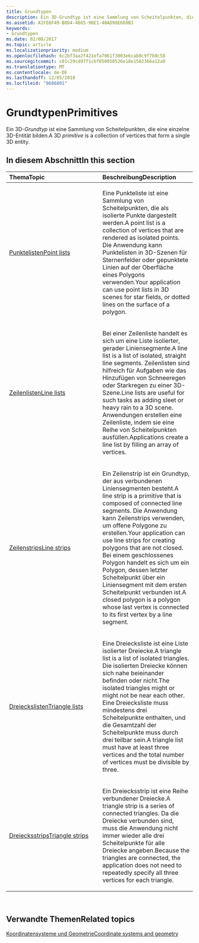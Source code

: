 ```yaml
---
title: Grundtypen
description: Ein 3D-Grundtyp ist eine Sammlung von Scheitelpunkten, die eine einzelne 3D-Entität bilden.
ms.assetid: A1FE6F49-B0D4-4665-90E1-40AD98E668B1
keywords:
- Grundtypen
ms.date: 02/08/2017
ms.topic: article
ms.localizationpriority: medium
ms.openlocfilehash: 6c2bf3aa2f421efa7061f3003e6cab8c9f7b8c58
ms.sourcegitcommit: c01c29cd97f1cbf050950526e18e15823b6a12a0
ms.translationtype: MT
ms.contentlocale: de-DE
ms.lasthandoff: 12/05/2018
ms.locfileid: "8686801"
---
```

# <a name="primitives"></a><span data-ttu-id="4b53c-104">Grundtypen</span><span class="sxs-lookup"><span data-stu-id="4b53c-104">Primitives</span></span>


<span data-ttu-id="4b53c-105">Ein 3D-*Grundtyp* ist eine Sammlung von Scheitelpunkten, die eine einzelne 3D-Entität bilden.</span><span class="sxs-lookup"><span data-stu-id="4b53c-105">A 3D *primitive* is a collection of vertices that form a single 3D entity.</span></span>

## <a name="span-idin-this-sectionspanin-this-section"></a><span data-ttu-id="4b53c-106"><span id="in-this-section"></span>In diesem Abschnitt</span><span class="sxs-lookup"><span data-stu-id="4b53c-106"><span id="in-this-section"></span>In this section</span></span>


<table>
<colgroup>
<col width="50%" />
<col width="50%" />
</colgroup>
<thead>
<tr class="header">
<th align="left"><span data-ttu-id="4b53c-107">Thema</span><span class="sxs-lookup"><span data-stu-id="4b53c-107">Topic</span></span></th>
<th align="left"><span data-ttu-id="4b53c-108">Beschreibung</span><span class="sxs-lookup"><span data-stu-id="4b53c-108">Description</span></span></th>
</tr>
</thead>
<tbody>
<tr class="odd">
<td align="left"><p><a href="point-lists.md"><span data-ttu-id="4b53c-109">Punktelisten</span><span class="sxs-lookup"><span data-stu-id="4b53c-109">Point lists</span></span></a></p></td>
<td align="left"><p><span data-ttu-id="4b53c-110">Eine Punkteliste ist eine Sammlung von Scheitelpunkten, die als isolierte Punkte dargestellt werden.</span><span class="sxs-lookup"><span data-stu-id="4b53c-110">A point list is a collection of vertices that are rendered as isolated points.</span></span> <span data-ttu-id="4b53c-111">Die Anwendung kann Punktelisten in 3D-Szenen für Sternenfelder oder gepunktete Linien auf der Oberfläche eines Polygons verwenden.</span><span class="sxs-lookup"><span data-stu-id="4b53c-111">Your application can use point lists in 3D scenes for star fields, or dotted lines on the surface of a polygon.</span></span></p></td>
</tr>
<tr class="even">
<td align="left"><p><a href="line-lists.md"><span data-ttu-id="4b53c-112">Zeilenlisten</span><span class="sxs-lookup"><span data-stu-id="4b53c-112">Line lists</span></span></a></p></td>
<td align="left"><p><span data-ttu-id="4b53c-113">Bei einer Zeilenliste handelt es sich um eine Liste isolierter, gerader Liniensegmente.</span><span class="sxs-lookup"><span data-stu-id="4b53c-113">A line list is a list of isolated, straight line segments.</span></span> <span data-ttu-id="4b53c-114">Zeilenlisten sind hilfreich für Aufgaben wie das Hinzufügen von Schneeregen oder Starkregen zu einer 3D-Szene.</span><span class="sxs-lookup"><span data-stu-id="4b53c-114">Line lists are useful for such tasks as adding sleet or heavy rain to a 3D scene.</span></span> <span data-ttu-id="4b53c-115">Anwendungen erstellen eine Zeilenliste, indem sie eine Reihe von Scheitelpunkten ausfüllen.</span><span class="sxs-lookup"><span data-stu-id="4b53c-115">Applications create a line list by filling an array of vertices.</span></span></p></td>
</tr>
<tr class="odd">
<td align="left"><p><a href="line-strips.md"><span data-ttu-id="4b53c-116">Zeilenstrips</span><span class="sxs-lookup"><span data-stu-id="4b53c-116">Line strips</span></span></a></p></td>
<td align="left"><p><span data-ttu-id="4b53c-117">Ein Zeilenstrip ist ein Grundtyp, der aus verbundenen Liniensegmenten besteht.</span><span class="sxs-lookup"><span data-stu-id="4b53c-117">A line strip is a primitive that is composed of connected line segments.</span></span> <span data-ttu-id="4b53c-118">Die Anwendung kann Zeilenstrips verwenden, um offene Polygone zu erstellen.</span><span class="sxs-lookup"><span data-stu-id="4b53c-118">Your application can use line strips for creating polygons that are not closed.</span></span> <span data-ttu-id="4b53c-119">Bei einem geschlossenes Polygon handelt es sich um ein Polygon, dessen letzter Scheitelpunkt über ein Liniensegment mit dem ersten Scheitelpunkt verbunden ist.</span><span class="sxs-lookup"><span data-stu-id="4b53c-119">A closed polygon is a polygon whose last vertex is connected to its first vertex by a line segment.</span></span></p></td>
</tr>
<tr class="even">
<td align="left"><p><a href="triangle-lists.md"><span data-ttu-id="4b53c-120">Dreieckslisten</span><span class="sxs-lookup"><span data-stu-id="4b53c-120">Triangle lists</span></span></a></p></td>
<td align="left"><p><span data-ttu-id="4b53c-121">Eine Dreiecksliste ist eine Liste isolierter Dreiecke.</span><span class="sxs-lookup"><span data-stu-id="4b53c-121">A triangle list is a list of isolated triangles.</span></span> <span data-ttu-id="4b53c-122">Die isolierten Dreiecke können sich nahe beieinander befinden oder nicht.</span><span class="sxs-lookup"><span data-stu-id="4b53c-122">The isolated triangles might or might not be near each other.</span></span> <span data-ttu-id="4b53c-123">Eine Dreiecksliste muss mindestens drei Scheitelpunkte enthalten, und die Gesamtzahl der Scheitelpunkte muss durch drei teilbar sein.</span><span class="sxs-lookup"><span data-stu-id="4b53c-123">A triangle list must have at least three vertices and the total number of vertices must be divisible by three.</span></span></p></td>
</tr>
<tr class="odd">
<td align="left"><p><a href="triangle-strips.md"><span data-ttu-id="4b53c-124">Dreiecksstrips</span><span class="sxs-lookup"><span data-stu-id="4b53c-124">Triangle strips</span></span></a></p></td>
<td align="left"><p><span data-ttu-id="4b53c-125">Ein Dreiecksstrip ist eine Reihe verbundener Dreiecke.</span><span class="sxs-lookup"><span data-stu-id="4b53c-125">A triangle strip is a series of connected triangles.</span></span> <span data-ttu-id="4b53c-126">Da die Dreiecke verbunden sind, muss die Anwendung nicht immer wieder alle drei Scheitelpunkte für alle Dreiecke angeben.</span><span class="sxs-lookup"><span data-stu-id="4b53c-126">Because the triangles are connected, the application does not need to repeatedly specify all three vertices for each triangle.</span></span></p></td>
</tr>
</tbody>
</table>

 

## <a name="span-idrelated-topicsspanrelated-topics"></a><span data-ttu-id="4b53c-127"><span id="related-topics"></span>Verwandte Themen</span><span class="sxs-lookup"><span data-stu-id="4b53c-127"><span id="related-topics"></span>Related topics</span></span>


[<span data-ttu-id="4b53c-128">Koordinatensysteme und Geometrie</span><span class="sxs-lookup"><span data-stu-id="4b53c-128">Coordinate systems and geometry</span></span>](coordinate-systems-and-geometry.md)

 

 




